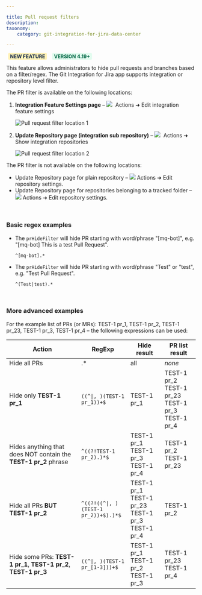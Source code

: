 ```yaml
---

title: Pull request filters
description:
taxonomy:
    category: git-integration-for-jira-data-center

---
```


<b style='background-color:#FFF1B6; padding:1px 5px; color:#172A4C; border-radius:3px; margin: 0 5px; font-size: small;'>NEW FEATURE</b> <b style='background-color:#E2FCEF; padding:1px 5px; color:#006745; border-radius:3px; margin: 0 5px; font-size: small;'>VERSION 4.19+</b>

This feature allows administrators to hide pull requests and branches based on a filter/regex. The Git Integration for Jira app supports integration or repository level filter.

The PR filter is available on the following locations:

1.  **Integration Feature Settings page** – ![](/wp-content/uploads/actions-icon.png)&nbsp; Actions ➜ Edit integration feature settings

    ![Pull request filter location 1](/wp-content/uploads/gij-gitserver-pr-hide-filter-location-01.png)

2.  **Update Repository page (integration sub repository)** – ![](/wp-content/uploads/actions-icon.png)&nbsp; Actions ➜ Show integration repositories

    ![Pull request filter location 2](/wp-content/uploads/gij-gitserver-pr-hide-filter-location-02.png)

<div class="bbb-callout bbb--error">
    <div class="irow">
    <div class="ilogobox">
        <span class="logoimg"></span>
    </div>
    <div class="imsgbox">
        The PR filter is not available on the following locations:
        <ul style='margin-bottom:0px'>
            <li>Update Repository page for plain repository – <img src='/wp-content/uploads/actions-icon.png' /> Actions ➜ Edit repository settings.</li>
            <li>Update Repository page for repositories belonging to a tracked folder – <img src='/wp-content/uploads/actions-icon.png' /> Actions ➜ Edit repository settings.</li>
        </ul>
    </div>
    </div>
</div>

&nbsp;

### Basic regex examples

*   The `prHideFilter` will hide PR starting with word/phrase "\[mq-bot\]", e.g. "\[mq-bot\] This is a test Pull Request".

    `^[mq-bot].*`

*   The `prHideFilter` will hide PR starting with word/phrase "Test" or "test", e.g. "Test Pull Request".

    `^(Test|test).*`

&nbsp;

### More advanced examples

For the example list of PRs (or MRs): TEST-1 pr\_1, TEST-1 pr\_2, TEST-1 pr\_23, TEST-1 pr\_3, TEST-1 pr\_4 – the following expressions can be used:

<!-- md and char esc don't work on the regexp code preview therefore I'll have to use the html table here -->

<table>
    <thead>
        <tr>
            <th>Action</th>
            <th>RegExp</th>
            <th>Hide result</th>
            <th>PR list result</th>
        </tr>
    </thead>
    <tbody>
        <tr>
            <td width=38%>Hide all PRs</td>
            <td width=26%>.*</td>
            <td width=18%>all</td>
            <td width=18%><i>none</i></td>
        </tr>
        <tr>
            <td>Hide only <b>TEST-1 pr_1</b></td>
            <td><code>((^|, )(TEST-1 pr_1))+$</code></td>
            <td>TEST-1 pr_1</td>
            <td>TEST-1 pr_2<br>TEST-1 pr_23<br>TEST-1 pr_3<br>TEST-1 pr_4</td>
        </tr>
        <tr>
            <td>Hides anything that does NOT contain the <b>TEST-1 pr_2</b> phrase</td>
            <td><code>^((?!TEST-1 pr_2).)*$</code></td>
            <td>TEST-1 pr_1<br>TEST-1 pr_3<br>TEST-1 pr_4</td>
            <td>TEST-1 pr_2<br>TEST-1 pr_23</td>
        </tr>
        <tr>
            <td>Hide all PRs <b>BUT TEST-1 pr_2</b></td>
            <td><code>^((?!((^|, )(TEST-1 pr_2))+$).)*$</code></td>
            <td>TEST-1 pr_1<br>TEST-1 pr_23<br>TEST-1 pr_3<br>TEST-1 pr_4</td>
            <td>TEST-1 pr_2</td>
        </tr>
        <tr>
            <td>Hide some PRs: <b>TEST-1 pr_1</b>, <b>TEST-1 pr_2</b>, <b>TEST-1 pr_3</b></td>
            <td><code>((^|, )(TEST-1 pr_[1-3]))+$</code></td>
            <td>TEST-1 pr_1<br>TEST-1 pr_2<br>TEST-1 pr_3</td>
            <td>TEST-1 pr_23<br>TEST-1 pr_4</td>
        </tr>
    </tbody>
</table>

